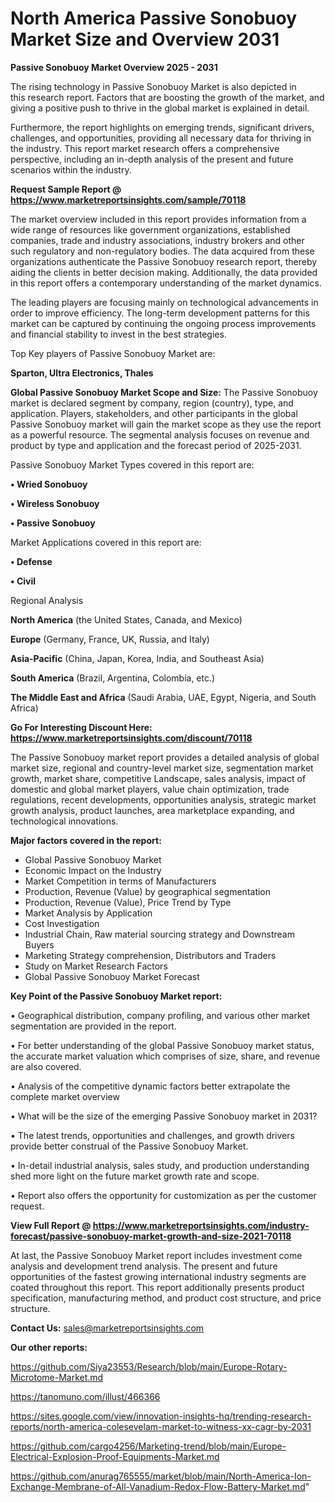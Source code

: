  # North America Passive Sonobuoy Market Size and Overview 2031

<Strong> Passive Sonobuoy Market Overview 2025 - 2031</strong>

The rising technology in Passive Sonobuoy Market is also depicted in this research report. Factors that are boosting the growth of the market, and giving a positive push to thrive in the global market is explained in detail.

Furthermore, the report highlights on emerging trends, significant drivers, challenges, and opportunities, providing all necessary data for thriving in the industry. This report market research offers a comprehensive perspective, including an in-depth analysis of the present and future scenarios within the industry.

<strong>Request Sample Report @ <a href=https://www.marketreportsinsights.com/sample/70118>https://www.marketreportsinsights.com/sample/70118</a></strong>

The market overview included in this report provides information from a wide range of resources like government organizations, established companies, trade and industry associations, industry brokers and other such regulatory and non-regulatory bodies. The data acquired from these organizations authenticate the Passive Sonobuoy research report, thereby aiding the clients in better decision making. Additionally, the data provided in this report offers a contemporary understanding of the market dynamics.

The leading players are focusing mainly on technological advancements in order to improve efficiency. The long-term development patterns for this market can be captured by continuing the ongoing process improvements and financial stability to invest in the best strategies.

Top Key players of Passive Sonobuoy Market are:

<strong>Sparton, Ultra Electronics, Thales</strong>

<strong><b>Global Passive Sonobuoy Market Scope and Size:</b></strong>
The Passive Sonobuoy market is declared segment by company, region (country), type, and application. Players, stakeholders, and other participants in the global Passive Sonobuoy market will gain the market scope as they use the report as a powerful resource. The segmental analysis focuses on revenue and product by type and application and the forecast period of 2025-2031.

Passive Sonobuoy Market Types covered in this report are:

<strong>• Wried Sonobuoy

• Wireless Sonobuoy

• Passive Sonobuoy</strong>

Market Applications covered in this report are:

<strong>• Defense

• Civil</strong> 

Regional Analysis

<strong>North America</strong> (the United States, Canada, and Mexico)

<strong>Europe</strong> (Germany, France, UK, Russia, and Italy)

<strong>Asia-Pacific</strong> (China, Japan, Korea, India, and Southeast Asia)

<strong>South America</strong> (Brazil, Argentina, Colombia, etc.)

<strong>The Middle East and Africa</strong> (Saudi Arabia, UAE, Egypt, Nigeria, and South Africa)

<strong>Go For Interesting Discount Here: <a href=https://www.marketreportsinsights.com/discount/70118>https://www.marketreportsinsights.com/discount/70118</a></strong>

The Passive Sonobuoy market report provides a detailed analysis of global market size, regional and country-level market size, segmentation market growth, market share, competitive Landscape, sales analysis, impact of domestic and global market players, value chain optimization, trade regulations, recent developments, opportunities analysis, strategic market growth analysis, product launches, area marketplace expanding, and technological innovations.

<strong><b>Major factors covered in the report:</b></strong>
<ul>
  <li>Global Passive Sonobuoy Market </li>
  <li>Economic Impact on the Industry</li>
  <li>Market Competition in terms of Manufacturers</li>
  <li>Production, Revenue (Value) by geographical segmentation</li>
  <li>Production, Revenue (Value), Price Trend by Type</li>
  <li>Market Analysis by Application</li>
  <li>Cost Investigation</li>
  <li>Industrial Chain, Raw material sourcing strategy and Downstream Buyers</li>
  <li>Marketing Strategy comprehension, Distributors and Traders</li>
  <li>Study on Market Research Factors</li>
  <li>Global Passive Sonobuoy Market Forecast</li>
</ul>

<strong><b>Key Point of the Passive Sonobuoy Market report:</b></strong>

• Geographical distribution, company profiling, and various other market segmentation are provided in the report.

• For better understanding of the global Passive Sonobuoy market status, the accurate market valuation which comprises of size, share, and revenue are also covered.

• Analysis of the competitive dynamic factors better extrapolate the complete market overview

• What will be the size of the emerging Passive Sonobuoy market in 2031?

• The latest trends, opportunities and challenges, and growth drivers provide better construal of the Passive Sonobuoy Market.

• In-detail industrial analysis, sales study, and production understanding shed more light on the future market growth rate and scope.

• Report also offers the opportunity for customization as per the customer request.

<strong><b>View Full Report @ <a href=https://www.marketreportsinsights.com/industry-forecast/passive-sonobuoy-market-growth-and-size-2021-70118>https://www.marketreportsinsights.com/industry-forecast/passive-sonobuoy-market-growth-and-size-2021-70118</a></b></strong>


At last, the Passive Sonobuoy Market report includes investment come analysis and development trend analysis. The present and future opportunities of the fastest growing international industry segments are coated throughout this report. This report additionally presents product specification, manufacturing method, and product cost structure, and price structure.

<strong>Contact Us:</strong>
sales@marketreportsinsights.com

<strong>Our other reports:</strong>

<a href=https://github.com/Siya23553/Research/blob/main/Europe-Rotary-Microtome-Market.md>https://github.com/Siya23553/Research/blob/main/Europe-Rotary-Microtome-Market.md</a>

<a href=https://tanomuno.com/illust/466366>https://tanomuno.com/illust/466366</a>

<a href=https://sites.google.com/view/innovation-insights-hq/trending-research-reports/north-america-colesevelam-market-to-witness-xx-cagr-by-2031>https://sites.google.com/view/innovation-insights-hq/trending-research-reports/north-america-colesevelam-market-to-witness-xx-cagr-by-2031</a>

<a href=https://github.com/cargo4256/Marketing-trend/blob/main/Europe-Electrical-Explosion-Proof-Equipments-Market.md>https://github.com/cargo4256/Marketing-trend/blob/main/Europe-Electrical-Explosion-Proof-Equipments-Market.md</a>

<a href=https://github.com/anurag765555/market/blob/main/North-America-Ion-Exchange-Membrane-of-All-Vanadium-Redox-Flow-Battery-Market.md>https://github.com/anurag765555/market/blob/main/North-America-Ion-Exchange-Membrane-of-All-Vanadium-Redox-Flow-Battery-Market.md</a>"
